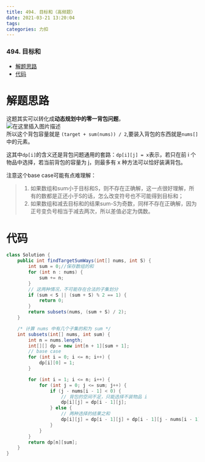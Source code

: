 ```yaml
---
title: 494. 目标和（高频题）
date: 2021-03-21 13:20:04
tags: 
categories: 力扣
---
```


<!--more-->

### 494\. 目标和

- [解题思路](#_2)
- [代码](#_15)

# 解题思路

这题其实可以转化成**动态规划中的零一背包问题**，  
![在这里插入图片描述](https://img-blog.csdnimg.cn/20210321131458275.png?x-oss-process=image/watermark,type_ZmFuZ3poZW5naGVpdGk,shadow_10,text_aHR0cHM6Ly9ibG9nLmNzZG4ubmV0L3FxXzIxMDQwNTU5,size_16,color_FFFFFF,t_70)  
所以这个背包容量就是 `(target + sum(nums)) / 2`,要装入背包的东西就是`nums[]`中的元素。

这其中`dp[i]`的含义还是背包问题通用的套路：`dp[i][j] = x`表示，若只在前 i 个物品中选择，若当前背包的容量为 j，则最多有 x 种方法可以恰好装满背包。

注意这个base case可能有点难理解：

> 1.  如果数组和sum小于目标和S，则不存在正确解，这一点很好理解，所有的数都是正还小于S的话，怎么改变符号也不可能得到目标和；
> 2.  如果数组和减去目标和的结果sum-S为奇数，同样不存在正确解，因为正号变负号相当于减去两次，所以差值必定为偶数。

# 代码

```java
class Solution {
    public int findTargetSumWays(int[] nums, int S) {
        int sum = 0;//保存数组的和
        for (int n : nums) {
            sum += n;
        }
        // 这两种情况，不可能存在合法的子集划分
        if (sum < S || (sum + S) % 2 == 1) {
            return 0;
        }
        return subsets(nums, (sum + S) / 2);
    }

    /* 计算 nums 中有几个子集的和为 sum */
    int subsets(int[] nums, int sum) {
        int n = nums.length;
        int[][] dp = new int[n + 1][sum + 1];
        // base case
        for (int i = 0; i <= n; i++) {
            dp[i][0] = 1;
        }

        for (int i = 1; i <= n; i++) {
            for (int j = 0; j <= sum; j++) {
                if (j - nums[i - 1] < 0) {
                    // 背包的空间不足，只能选择不装物品 i
                    dp[i][j] = dp[i - 1][j];
                } else {
                    // 两种选择的结果之和
                    dp[i][j] = dp[i - 1][j] + dp[i - 1][j - nums[i - 1]];
                }
            }
        }
        return dp[n][sum];
    }
}
```